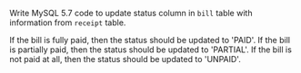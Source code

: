 Write MySQL 5.7 code to update status column in `bill` table with information from `receipt` table.

If the bill is fully paid, then the status should be updated to 'PAID'.
If the bill is partially paid, then the status should be updated to 'PARTIAL'.
If the bill is not paid at all, then the status should be updated to 'UNPAID'.
